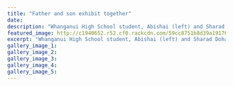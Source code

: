 ```yaml
---
title: "Father and son exhibit together"
date: 
description: "Whanganui High School student, Abishai (left) and Sharad Dohare have their work on display at Fine Arts Whanganui..."
featured_image: http://c1940652.r52.cf0.rackcdn.com/59cc8751b8d39a19170004be/Abishai-Dohare-with-dad-exhibit-midweek-27-sept.jpg
excerpt: "Whanganui High School student, Abishai (left) and Sharad Dohare have their work on display at Fine Arts Whanganui."
gallery_image_1: 
gallery_image_2: 
gallery_image_3: 
gallery_image_4: 
gallery_image_5: 
---
```

